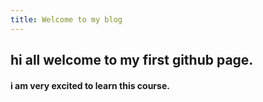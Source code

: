 ```yaml
---
title: Welcome to my blog
---
```

## hi all welcome to my first github page.
#### i am very excited to learn this course.
